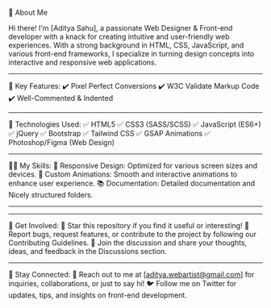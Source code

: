 👋 About Me

Hi there! I'm [Aditya Sahu], a passionate Web Designer & Front-end developer with a knack for creating intuitive and user-friendly web experiences. With a strong background in HTML, CSS, JavaScript, and various front-end frameworks, I specialize in turning design concepts into interactive and responsive web applications.

____________________

🚀 Key Features:
✔️ Pixel Perfect Conversions
✔️ W3C Validate Markup Code
✔️ Well-Commented & Indented

____________________

🔧 Technologies Used:
✅ HTML5
✅ CSS3 (SASS/SCSS)
✅ JavaScript (ES6+)
✅ jQuery
✅ Bootstrap
✅ Tailwind CSS
✅ GSAP Animations
✅ Photoshop/Figma (Web Design)
____________________

👩‍💻 My Skills:
🎨 Responsive Design: Optimized for various screen sizes and devices.
🌈 Custom Animations: Smooth and interactive animations to enhance user experience.
📚 Documentation: Detailed documentation and Nicely structured folders.

____________________________________________________________________________________________________
____________________________________________________________________________________________________


📝 Get Involved:
🌟 Star this repository if you find it useful or interesting!
🐛 Report bugs, request features, or contribute to the project by following our Contributing Guidelines.
💬 Join the discussion and share your thoughts, ideas, and feedback in the Discussions section.

____________________

📣 Stay Connected:
📧 Reach out to me at [aditya.webartist@gmail.com] for inquiries, collaborations, or just to say hi!
🐦 Follow me on Twitter for updates, tips, and insights on front-end development.
